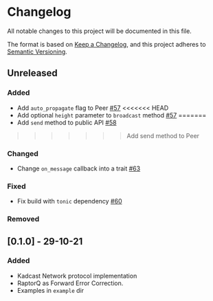 # Changelog

All notable changes to this project will be documented in this file.

The format is based on [Keep a Changelog](https://keepachangelog.com/en/1.0.0/),
and this project adheres to [Semantic Versioning](https://semver.org/spec/v2.0.0.html).

## Unreleased

### Added

- Add `auto_propagate` flag to Peer [#57]
<<<<<<< HEAD
- Add optional `height` parameter to `broadcast` method [#57]
=======
- Add `send` method to public API [#58]
>>>>>>> Add send method to Peer

### Changed

- Change `on_message` callback into a trait [#63]

### Fixed

- Fix build with `tonic` dependency [#60]

### Removed

## [0.1.0] - 29-10-21

### Added

- Kadcast Network protocol implementation
- RaptorQ as Forward Error Correction.
- Examples in `example` dir

[#57]: https://github.com/dusk-network/kadcast/issues/57
[#58]: https://github.com/dusk-network/kadcast/issues/57
[#60]: https://github.com/dusk-network/kadcast/issues/60
[#63]: https://github.com/dusk-network/kadcast/issues/63
